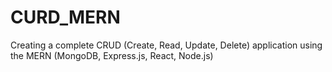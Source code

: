 # CURD_MERN
 Creating a complete CRUD (Create, Read, Update, Delete) application using the MERN (MongoDB, Express.js, React, Node.js) 
